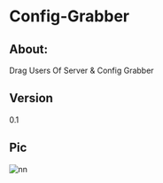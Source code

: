# Config-Grabber
## About:
Drag Users Of Server &amp; Config Grabber

## Version 
0.1

## Pic
![nn](https://user-images.githubusercontent.com/46041727/55186328-865eb580-5153-11e9-9fbe-73e57d7341db.jpg)
